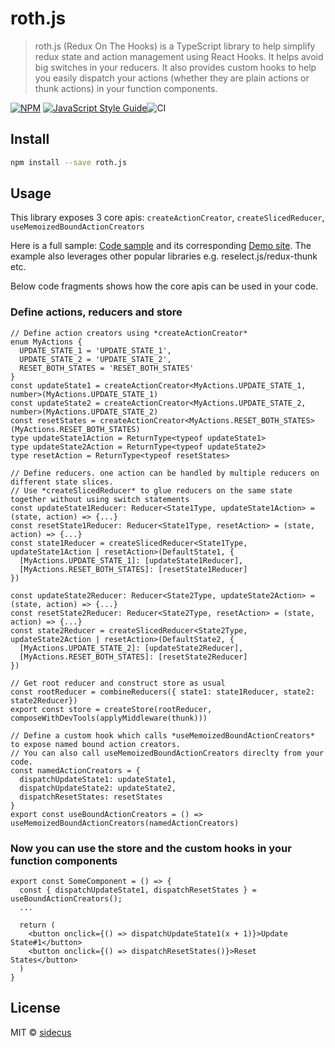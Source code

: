 # roth.js

> roth.js (Redux On The Hooks) is a TypeScript library to help simplify redux state and action management using React Hooks.
It helps avoid big switches in your reducers. It also provides custom hooks to help you easily dispatch your actions (whether they are plain actions or thunk actions) in your function components.

[![NPM](https://img.shields.io/npm/v/roth.js.svg)](https://www.npmjs.com/package/roth.js) [![JavaScript Style Guide](https://img.shields.io/badge/code_style-standard-brightgreen.svg)](https://standardjs.com)![CI](https://github.com/sidecus/roth.js/workflows/CI/badge.svg?branch=master)

## Install

```bash
npm install --save roth.js
```

## Usage
This library exposes 3 core apis: ```createActionCreator```, ```createSlicedReducer```, ```useMemoizedBoundActionCreators```

Here is a full sample: [Code sample](https://github.com/sidecus/reactstudy/tree/master/src/ReduxHooks) and its corresponding [Demo site](https://sidecus.github.io/reactstudy/).
The example also leverages other popular libraries e.g. reselect.js/redux-thunk etc.

Below code fragments shows how the core apis can be used in your code.

### Define actions, reducers and store
```tsx
// Define action creators using *createActionCreator*
enum MyActions {
  UPDATE_STATE_1 = 'UPDATE_STATE_1',
  UPDATE_STATE_2 = 'UPDATE_STATE_2',
  RESET_BOTH_STATES = 'RESET_BOTH_STATES'
}
const updateState1 = createActionCreator<MyActions.UPDATE_STATE_1, number>(MyActions.UPDATE_STATE_1)
const updateState2 = createActionCreator<MyActions.UPDATE_STATE_2, number>(MyActions.UPDATE_STATE_2)
const resetStates = createActionCreator<MyActions.RESET_BOTH_STATES>(MyActions.RESET_BOTH_STATES)
type updateState1Action = ReturnType<typeof updateState1>
type updateState2Action = ReturnType<typeof updateState2>
type resetAction = ReturnType<typeof resetStates>

// Define reducers. one action can be handled by multiple reducers on different state slices.
// Use *createSlicedReducer* to glue reducers on the same state together without using switch statements
const updateState1Reducer: Reducer<State1Type, updateState1Action> = (state, action) => {...}
const resetState1Reducer: Reducer<State1Type, resetAction> = (state, action) => {...}
const state1Reducer = createSlicedReducer<State1Type, updateState1Action | resetAction>(DefaultState1, {
  [MyActions.UPDATE_STATE_1]: [updateState1Reducer],
  [MyActions.RESET_BOTH_STATES]: [resetState1Reducer]
})

const updateState2Reducer: Reducer<State2Type, updateState2Action> = (state, action) => {...}
const resetState2Reducer: Reducer<State2Type, resetAction> = (state, action) => {...}
const state2Reducer = createSlicedReducer<State2Type, updateState2Action | resetAction>(DefaultState2, {
  [MyActions.UPDATE_STATE_2]: [updateState2Reducer],
  [MyActions.RESET_BOTH_STATES]: [resetState2Reducer]
})

// Get root reducer and construct store as usual
const rootReducer = combineReducers({ state1: state1Reducer, state2: state2Reducer})
export const store = createStore(rootReducer, composeWithDevTools(applyMiddleware(thunk)))

// Define a custom hook which calls *useMemoizedBoundActionCreators* to expose named bound action creators.
// You can also call useMemoizedBoundActionCreators direclty from your code.
const namedActionCreators = {
  dispatchUpdateState1: updateState1,
  dispatchUpdateState2: updateState2,
  dispatchResetStates: resetStates
}
export const useBoundActionCreators = () => useMemoizedBoundActionCreators(namedActionCreators)

```

### Now you can use the store and the custom hooks in your function components
```tsx
export const SomeComponent = () => {
  const { dispatchUpdateState1, dispatchResetStates } = useBoundActionCreators();
  ...

  return (
    <button onclick={() => dispatchUpdateState1(x + 1)}>Update State#1</button>
    <button onclick={() => dispatchResetStates()}>Reset States</button>
  )
}

```

## License

MIT © [sidecus](https://github.com/sidecus)
